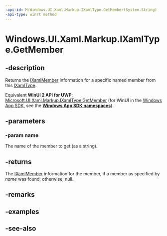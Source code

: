 ```yaml
---
-api-id: M:Windows.UI.Xaml.Markup.IXamlType.GetMember(System.String)
-api-type: winrt method
---
```


<!-- Method syntax
public Windows.UI.Xaml.Markup.IXamlMember GetMember(System.String name)
-->

# Windows.UI.Xaml.Markup.IXamlType.GetMember

## -description
Returns the [IXamlMember](ixamlmember.md) information for a specific named member from this [IXamlType](ixamltype.md).

Equivalent **WinUI 2 API for UWP**: [Microsoft.UI.Xaml.Markup.IXamlType.GetMember](/windows/winui/api/microsoft.ui.xaml.markup.ixamltype.getmember) (for WinUI in the [Windows App SDK](/windows/apps/windows-app-sdk/), see the **[Windows App SDK namespaces](/windows/windows-app-sdk/api/winrt/)**).

## -parameters
### -param name
The name of the member to get (as a string).

## -returns
The [IXamlMember](ixamlmember.md) information for the member, if a member as specified by *name* was found; otherwise, null.

## -remarks

## -examples

## -see-also
